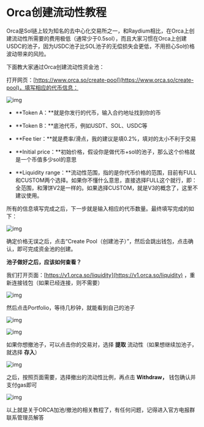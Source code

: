# Orca创建流动性教程

Orca是Sol链上较为知名的去中心化交易所之一，和Raydium相比，在Orca上创建流动性所需要的费用极低（通常少于0.5sol），而且大家习惯在Orca上创建USDC的池子，因为USDC池子比SOL池子的无偿损失会更低，不用担心Sol价格波动带来的风险。

下面教大家通过Orca创建流动性资金池：

打开网页：[https://www.orca.so/create-pool](https://www.orca.so/create-pool)，填写相应的代币信息：

![img](../.gitbook/assets/sol/Orca.jpg)

- **Token A：**就是你发行的代币，输入合约地址找到你的币

- **Token B：**底池代币，例如USDT、SOL、USDC等

- **Fee tier：**就是费率/滑点，我的建议是填0.2%，填对的太小不利于交易

- **Initial price：**初始价格，假设你是做代币+sol的池子，那么这个价格就是一个币值多少sol的意思

- **Liquidity range：**流动性范围，指的是你代币价格的范围，目前有FULL和CUSTOM两个选择。如果你不懂什么意思，直接选择FULL这个就行，即：全范围，和薄饼V2是一样的。如果选择CUSTOM，就是V3的概念了，这里不建议使用。

所有的信息填写完成之后，下一步就是输入相应的代币数量。最终填写完成的如下：

![img](../.gitbook/assets/sol/Orca2.jpg)

确定价格无误之后，点击“Create Pool（创建池子）”，然后会跳出钱包，点击确认，即可完成资金池的创建。

**池子做好之后，应该如何查看？**

我们打开页面：[https://v1.orca.so/liquidity](https://v1.orca.so/liquidity) ，重新连接钱包（如果已经连接，则不需要）

![img](../.gitbook/assets/sol/Orca3.png)

然后点击Portfolio，等待几秒钟，就能看到自己的池子

![img](../.gitbook/assets/sol/Orca4.png)

![img](../.gitbook/assets/sol/Orca5.png)

如果你想撤池子，可以点击你的交易对，选择 **提取** 流动性（如果想继续加池子，就选择 **存入**）

![img](../.gitbook/assets/sol/Orca6.png)

之后，按照页面需要，选择撤出的流动性比例，再点击 **Withdraw，** 钱包确认并支付gas即可

![img](../.gitbook/assets/sol/Orca7.png)

以上就是关于ORCA加池/撤池的相关教程了，有任何问题，记得进入官方电报群联系管理员解答